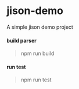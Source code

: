 # jison-demo
A simple jison  demo project


#### build parser
> npm run build


#### run test
> npm run test

